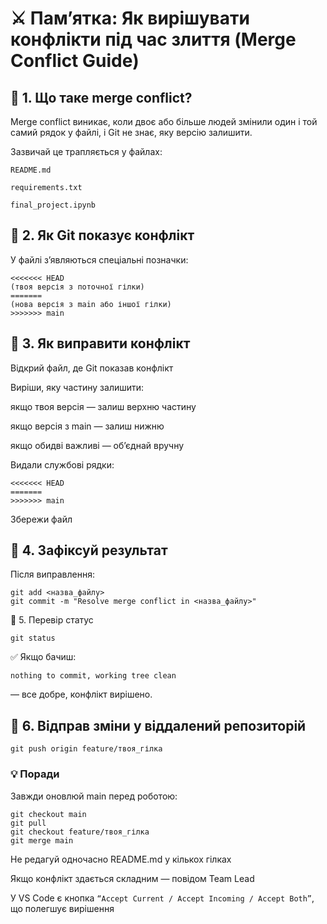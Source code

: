 # ⚔️ Пам’ятка: Як вирішувати конфлікти під час злиття (Merge Conflict Guide)
## 🔹 1. Що таке merge conflict?

Merge conflict виникає, коли двоє або більше людей змінили один і той самий рядок у файлі,
і Git не знає, яку версію залишити.

Зазвичай це трапляється у файлах:

`README.md`

`requirements.txt`

`final_project.ipynb`

## 🔹 2. Як Git показує конфлікт

У файлі з’являються спеціальні позначки:

```
<<<<<<< HEAD
(твоя версія з поточної гілки)
=======
(нова версія з main або іншої гілки)
>>>>>>> main
```

## 🔹 3. Як виправити конфлікт

Відкрий файл, де Git показав конфлікт

Виріши, яку частину залишити:

якщо твоя версія — залиш верхню частину

якщо версія з main — залиш нижню

якщо обидві важливі — об’єднай вручну

Видали службові рядки:

```
<<<<<<< HEAD
=======
>>>>>>> main
```

Збережи файл

## 🔹 4. Зафіксуй результат

Після виправлення:

```
git add <назва_файлу>
git commit -m "Resolve merge conflict in <назва_файлу>"
```
🔹 5. Перевір статус
```
git status
```

✅ Якщо бачиш:

```
nothing to commit, working tree clean
```

— все добре, конфлікт вирішено.

## 🔹 6. Відправ зміни у віддалений репозиторій

```
git push origin feature/твоя_гілка
```

### **💡 Поради**

Завжди оновлюй main перед роботою:

```
git checkout main
git pull
git checkout feature/твоя_гілка
git merge main
```

Не редагуй одночасно README.md у кількох гілках

Якщо конфлікт здається складним — повідом Team Lead

У VS Code є кнопка `“Accept Current / Accept Incoming / Accept Both”`, що полегшує вирішення